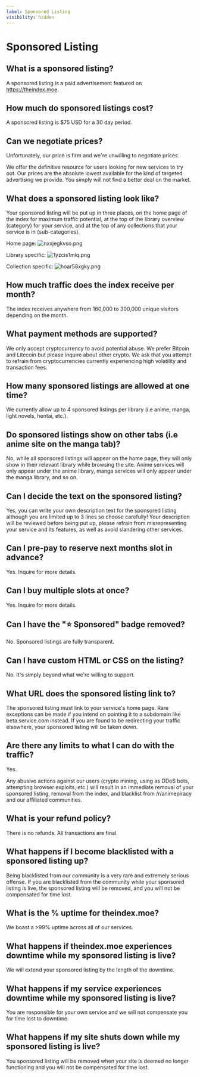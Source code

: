 ```yaml
---
label: Sponsored Listing
visibility: hidden
---
```


# Sponsored Listing


## What is a sponsored listing?

A sponsored listing is a paid advertisement featured on https://theindex.moe.


## How much do sponsored listings cost?

A sponsored listing is $75 USD for a 30 day period.

## Can we negotiate prices?

Unfortunately, our price is firm and we're unwilling to negotiate prices. 

We offer the definitive resource for users looking for new services to try out. Our prices are the absolute lowest available for the kind of targeted advertising we provide. You simply will not find a better deal on the market.

## What does a sponsored listing look like?

Your sponsored listing will be put up in three places, on the home page of the index for maximum traffic potential, at the top of the library overview (category) for your service, and at the top of any collections that your service is in (sub-categories).

Home page:
![nxxjegkvso.png](https://user-images.githubusercontent.com/78981416/233719095-22e48086-db8c-4045-924e-8e5649b23384.png)

Library specific:
![1yzcis1mlq.png](https://user-images.githubusercontent.com/78981416/233719137-c6d95f5f-63c1-4d59-ac78-7560bceabff0.png)

Collection specific:
![hoar58xgky.png](https://user-images.githubusercontent.com/78981416/233719169-5fbf36ba-587d-4773-b7cf-aaefd46230de.png)


## How much traffic does the index receive per month?

The index receives anywhere from 160,000 to 300,000 unique visitors depending on the month.


## What payment methods are supported?

We only accept cryptocurrency to avoid potential abuse. We prefer Bitcoin and Litecoin but please inquire about other crypto. We ask that you attempt to refrain from cryptocurrencies currently experiencing high volatility and transaction fees.


## How many sponsored listings are allowed at one time?

We currently allow up to 4 sponsored listings per library (i.e anime, manga, light novels, hentai, etc.).

## Do sponsored listings show on other tabs (i.e anime site on the manga tab)? 

No, while all sponsored listings will appear on the home page, they will only show in their relevant library while browsing the site. Anime services will only appear under the anime library, manga services will only appear under the manga library, and so on.

## Can I decide the text on the sponsored listing?

Yes, you can write your own description text for the sponsored listing although you are limited up to 3 lines so choose carefully! Your description will be reviewed before being put up, please refrain from misrepresenting your service and its features, as well as avoid slandering other services.

## Can I pre-pay to reserve next months slot in advance?
Yes. Inquire for more details.

## Can I buy multiple slots at once?
Yes. Inquire for more details.

## Can I have the "⭐ Sponsored" badge removed?
No. Sponsored listings are fully transparent.

## Can I have custom HTML or CSS on the listing?
No. It's simply beyond what we're willing to support.

## What URL does the sponsored listing link to?
The sponsored listing must link to your service's home page. Rare exceptions can be made if you intend on pointing it to a subdomain like beta.service.com instead. If you are found to be redirecting your traffic elsewhere, your sponsored listing will be taken down.

## Are there any limits to what I can do with the traffic?
Yes. 

Any abusive actions against our users (crypto mining, using as DDoS bots, attempting browser exploits, etc.) will result in an immediate removal of your sponsored listing, removal from the index, and blacklist from /r/animepiracy and our affiliated communities.

## What is your refund policy?
There is no refunds. All transactions are final.

## What happens if I become blacklisted with a sponsored listing up?

Being blacklisted from our community is a very rare and extremely serious offense. If you are blacklisted from the community while your sponsored listing is live, the sponsored listing will be removed, and you will not be compensated for time lost.


## What is the % uptime for theindex.moe?

We boast a >99% uptime across all of our services.

## What happens if theindex.moe experiences downtime while my sponsored listing is live?

We will extend your sponsored listing by the length of the downtime.

## What happens if my service experiences downtime while my sponsored listing is live?

You are responsible for your own service and we will not compensate you for time lost to downtime.

## What happens if my site shuts down while my sponsored listing is live?

You sponsored listing will be removed when your site is deemed no longer functioning and you will not be compensated for time lost.